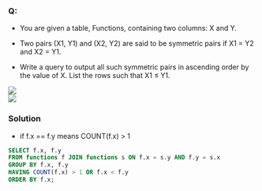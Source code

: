 ### Q:
- You are given a table, Functions, containing two columns: X and Y.
- Two pairs (X1, Y1) and (X2, Y2) are said to be symmetric pairs if X1 = Y2 and X2 = Y1.

- Write a query to output all such symmetric pairs in ascending order by the value of X. List the rows such that X1 ≤ Y1.

![]('./ex.PNG')  
![]('./ex2.PNG')
### Solution
- if f.x == f.y means COUNT(f.x) > 1
```sql
SELECT f.x, f.y 
FROM functions f JOIN functions s ON f.x = s.y AND f.y = s.x 
GROUP BY f.x, f.y
HAVING COUNT(f.x) > 1 OR f.x < f.y
ORDER BY f.x;
```